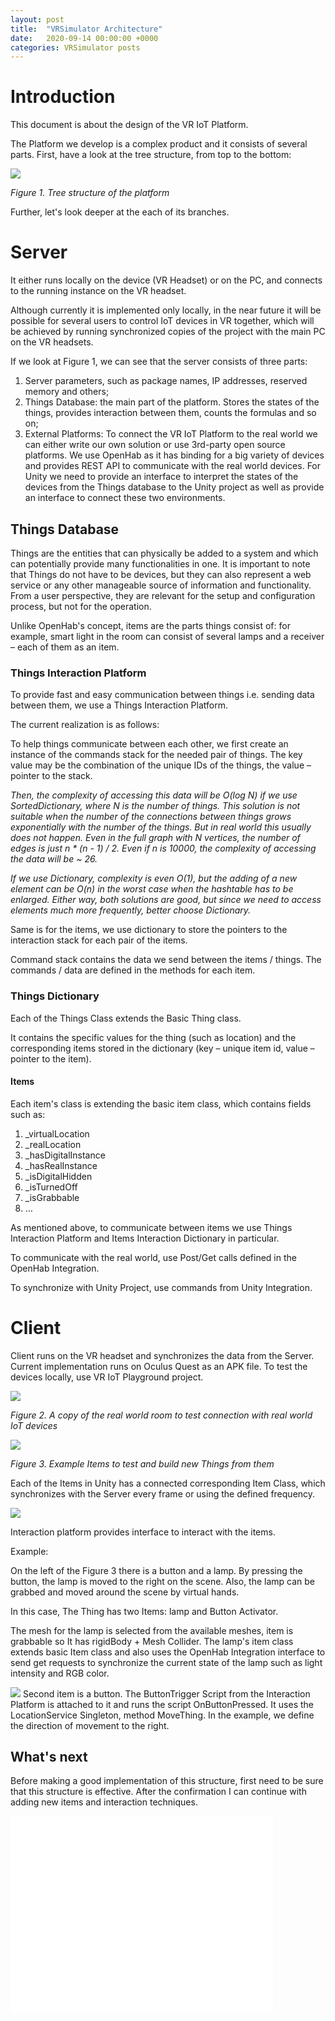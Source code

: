 ```yaml
---
layout: post
title:  "VRSimulator Architecture"
date:   2020-09-14 00:00:00 +0000
categories: VRSimulator posts
---
```


# Introduction

This document is about the design of the VR IoT Platform.

The Platform we develop is a complex product and it consists of several parts. First, have a look at the tree structure, from top to the bottom:

![](/files/20200914-Figure1.png)

_Figure 1. Tree structure of the platform_

Further, let&#39;s look deeper at the each of its branches.

# Server

It either runs locally on the device (VR Headset) or on the PC, and connects to the running instance on the VR headset.

Although currently it is implemented only locally, in the near future it will be possible for several users to control IoT devices in VR together, which will be achieved by running synchronized copies of the project with the main PC on the VR headsets.

If we look at Figure 1, we can see that the server consists of three parts:

1. Server parameters, such as package names, IP addresses, reserved memory and others;
2. Things Database: the main part of the platform. Stores the states of the things, provides interaction between them, counts the formulas and so on;
3. External Platforms: To connect the VR IoT Platform to the real world we can either write our own solution or use 3rd-party open source platforms. We use OpenHab as it has binding for a big variety of devices and provides REST API to communicate with the real world devices. For Unity we need to provide an interface to interpret the states of the devices from the Things database to the Unity project as well as provide an interface to connect these two environments.

## Things Database

Things are the entities that can physically be added to a system and which can potentially provide many functionalities in one. It is important to note that Things do not have to be devices, but they can also represent a web service or any other manageable source of information and functionality. From a user perspective, they are relevant for the setup and configuration process, but not for the operation.

Unlike OpenHab&#39;s concept, items are the parts things consist of: for example, smart light in the room can consist of several lamps and a receiver – each of them as an item.

### Things Interaction Platform

To provide fast and easy communication between things i.e. sending data between them, we use a Things Interaction Platform.

The current realization is as follows:

To help things communicate between each other, we first create an instance of the commands stack for the needed pair of things. The key value may be the combination of the unique IDs of the things, the value – pointer to the stack.

_Then, the complexity of accessing this data will be O(log N) if we use SortedDictionary, where N is the number of things. This solution is not suitable when the number of the connections between things grows exponentially with the number of the things. But in real world this usually does not happen. Even in the full graph with N vertices, the number of edges is just n \* (n - 1) / 2. Even if n is 10000, the complexity of accessing the data will be ~ 26._

_If we use Dictionary, complexity is even O(1), but the adding of a new element can be O(n) in the worst case when the hashtable has to be enlarged. Either way, both solutions are good, but since we need to access elements much more frequently, better choose Dictionary._

Same is for the items, we use dictionary to store the pointers to the interaction stack for each pair of the items.

Command stack contains the data we send between the items / things. The commands / data are defined in the methods for each item.

### Things Dictionary

Each of the Things Class extends the Basic Thing class.

It contains the specific values for the thing (such as location) and the corresponding items stored in the dictionary (key – unique item id, value – pointer to the item).

#### Items

Each item&#39;s class is extending the basic item class, which contains fields such as:

1. \_virtualLocation
2. \_realLocation
3. \_hasDigitalInstance
4. \_hasRealInstance
5. \_isDigitalHidden
6. \_isTurnedOff
7. \_isGrabbable
8. …

As mentioned above, to communicate between items we use Things Interaction Platform and Items Interaction Dictionary in particular.

To communicate with the real world, use Post/Get calls defined in the OpenHab Integration.

To synchronize with Unity Project, use commands from Unity Integration.

# Client

Client runs on the VR headset and synchronizes the data from the Server. Current implementation runs on Oculus Quest as an APK file. To test the devices locally, use VR IoT Playground project.

![](/files/20200914-Figure2.png)


_Figure 2. A copy of the real world room to test connection with real world IoT devices_

![](/files/20200914-Figure3.png)


_Figure 3. Example Items to test and build new Things from them_

Each of the Items in Unity has a connected corresponding Item Class, which synchronizes with the Server every frame or using the defined frequency.

![](/files/20200914-Figure4.png)


Interaction platform provides interface to interact with the items.

Example:

On the left of the Figure 3 there is a button and a lamp. By pressing the button, the lamp is moved to the right on the scene. Also, the lamp can be grabbed and moved around the scene by virtual hands.

In this case, The Thing has two Items: lamp and Button Activator.

The mesh for the lamp is selected from the available meshes, item is grabbable so It has rigidBody + Mesh Collider. The lamp&#39;s item class extends basic Item class and also uses the OpenHab Integration interface to send get requests to synchronize the current state of the lamp such as light intensity and RGB color.

![](/files/20200914-Figure5.png)
Second item is a button. The ButtonTrigger Script from the Interaction Platform is attached to it and runs the script OnButtonPressed. It uses the LocationService Singleton, method MoveThing. In the example, we define the direction of movement to the right.

## What's next
Before making a good implementation of this structure, first need to be sure that this structure is effective. After the confirmation I can continue with adding new items and interaction techniques.
<iframe width="420" height="315" src="/files/20200916-demo.mp4" frameborder="0" allowfullscreen></iframe>


            